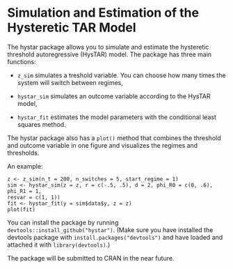 # Simulation and Estimation of the Hysteretic TAR Model

The hystar package allows you to simulate and estimate the hysteretic
threshold autoregressive (HysTAR) model. The package has three main functions:

* `z_sim` simulates a treshold variable. You can choose how many times the
system will switch between regimes,

* `hystar_sim` simulates an outcome variable according to the HysTAR model,

* `hystar_fit` estimates the model parameters with the conditional least
squares method.

The hystar package also has a `plot()` method that combines the
threshold and outcome variable in one figure and visualizes the regimes and 
thresholds.

An example:
```
z <- z_sim(n_t = 200, n_switches = 5, start_regime = 1)
sim <- hystar_sim(z = z, r = c(-.5, .5), d = 2, phi_R0 = c(0, .6), phi_R1 = 1,
resvar = c(1, 1))
fit <- hystar_fit(y = sim$data$y, z = z)
plot(fit)
```

You can install the package by running `devtools::install_github("hystar")`.
(Make sure you have installed the devtools package with
`install.packages("devtools")` and have loaded and attached it with
`library(devtools)`.)

The package will be submitted to CRAN in the near future.

